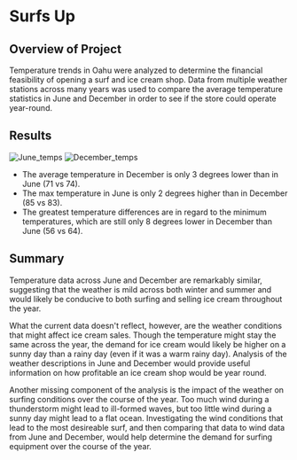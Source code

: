# Surfs Up

## Overview of Project
Temperature trends in Oahu were analyzed to determine the financial feasibility of opening a surf and ice cream shop. Data from multiple weather stations across many years was used to compare the average temperature statistics in June and December in order to see if the store could operate year-round.

## Results

<img alt="June_temps" src="https://user-images.githubusercontent.com/111674383/200204483-c1455c29-cbd9-411d-b681-d465d4caf58c.png"> <img alt="December_temps" src="https://user-images.githubusercontent.com/111674383/200204498-cbb99931-32d0-4909-ba6b-e367c291c200.png">

* The average temperature in December is only 3 degrees lower than in June (71 vs 74). 
* The max temperature in June is only 2 degrees higher than in December (85 vs 83).
* The greatest temperature differences are in regard to the minimum temperatures, which are still only 8 degrees lower in December than June (56 vs 64).

## Summary
Temperature data across June and December are remarkably similar, suggesting that the weather is mild across both winter and summer and would likely be conducive to both surfing and selling ice cream throughout the year.

What the current data doesn't reflect, however, are the weather conditions that might affect ice cream sales. Though the temperature might stay the same across the year, the demand for ice cream would likely be higher on a sunny day than a rainy day (even if it was a warm rainy day). Analysis of the weather descriptions in June and December would provide useful information on how profitable an ice cream shop would be year round.

Another missing component of the analysis is the impact of the weather on surfing conditions over the course of the year. Too much wind during a thunderstorm might lead to ill-formed waves, but too little wind during a sunny day might lead to a flat ocean. Investigating the wind conditions that lead to the most desireable surf, and then comparing that data to wind data from June and December, would help determine the demand for surfing equipment over the course of the year. 
